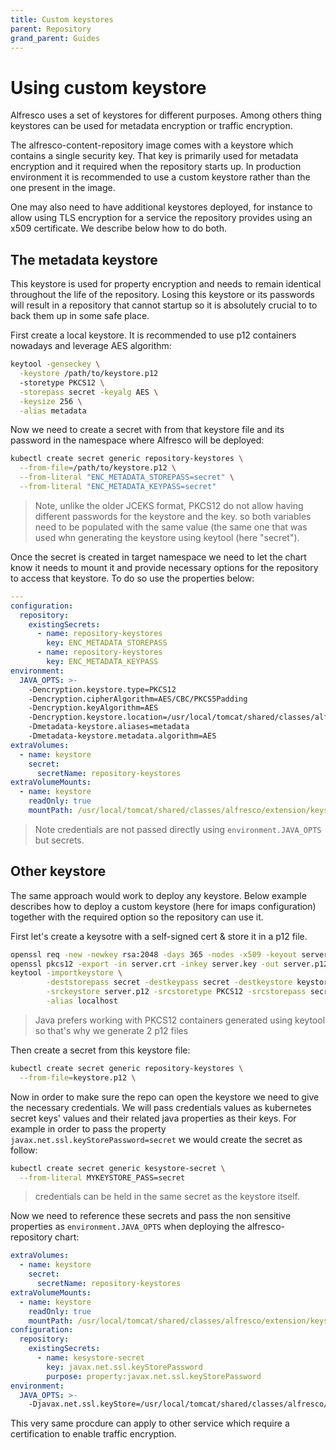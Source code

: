 ```yaml
---
title: Custom keystores
parent: Repository
grand_parent: Guides
---
```


# Using custom keystore

Alfresco uses a set of keystores for different purposes. Among others thing
keystores can be used for metadata encryption or traffic encryption.

The alfresco-content-repository image comes with a keystore which contains a
single security key. That key is primarily used for metadata encryption and it
required when the repository starts up. In production environment it is
recommended to use a custom keystore rather than the one present in the image.

One may also need to have additional keystores deployed, for instance to allow
using TLS encryption for a service the repository provides using an x509
certificate. We describe below how to do both.

## The metadata keystore

This keystore is used for property encryption and needs to remain identical
throughout the life of the repository. Losing this keystore or its passwords
will result in a repository that cannot startup so it is absolutely crucial to
to back them up in some safe place.

First create a local keystore. It is recommended to use p12 containers nowadays
and leverage AES algorithm:

```bash
keytool -genseckey \
  -keystore /path/to/keystore.p12
  -storetype PKCS12 \
  -storepass secret -keyalg AES \
  -keysize 256 \
  -alias metadata
```

Now we need to create a secret with from that keystore file and its password in
the namespace where Alfresco will be deployed:

```bash
kubectl create secret generic repository-keystores \
  --from-file=/path/to/keystore.p12 \
  --from-literal "ENC_METADATA_STOREPASS=secret" \
  --from-literal "ENC_METADATA_KEYPASS=secret"
```

> Note, unlike the older JCEKS format, PKCS12 do not allow having different
> passwords for the keystore and the key. so both variables need to be
> populated with the same value (the same one that was used whn generating the
> keystore using keytool (here "secret").

Once the secret is created in target namespace we need to let the chart know it
needs to mount it and provide necessary options for the repository to access
that keystore. To do so use the properties below:

```yaml
---
configuration:
  repository:
    existingSecrets:
      - name: repository-keystores
        key: ENC_METADATA_STOREPASS
      - name: repository-keystores
        key: ENC_METADATA_KEYPASS
environment:
  JAVA_OPTS: >-
    -Dencryption.keystore.type=PKCS12
    -Dencryption.cipherAlgorithm=AES/CBC/PKCS5Padding
    -Dencryption.keyAlgorithm=AES
    -Dencryption.keystore.location=/usr/local/tomcat/shared/classes/alfresco/extension/keystore/keystore.p12
    -Dmetadata-keystore.aliases=metadata
    -Dmetadata-keystore.metadata.algorithm=AES
extraVolumes:
  - name: keystore
    secret:
      secretName: repository-keystores
extraVolumeMounts:
  - name: keystore
    readOnly: true
    mountPath: /usr/local/tomcat/shared/classes/alfresco/extension/keystore
```

> Note credentials are not passed directly using `environment.JAVA_OPTS` but
> secrets.

## Other keystore

The same approach would work to deploy any keystore. Below example describes how
to deploy a custom keystore (here for imaps configuration) together with the
required option so the repository can use it.

First let's create a keysotre with a self-signed cert & store it in a p12 file.

```bash
openssl req -new -newkey rsa:2048 -days 365 -nodes -x509 -keyout server.key -out server.crt
openssl pkcs12 -export -in server.crt -inkey server.key -out server.p12 -name localhost
keytool -importkeystore \
        -deststorepass secret -destkeypass secret -destkeystore keystore.p12 -deststoretype PKCS12 \
        -srckeystore server.p12 -srcstoretype PKCS12 -srcstorepass secret \
        -alias localhost
```

> Java prefers working with PKCS12 containers generated using keytool so that's
> why we generate 2 p12 files

Then create a secret from this keystore file:

```bash
kubectl create secret generic repository-keystores \
  --from-file=keystore.p12 \
```

Now in order to make sure the repo can open the keystore we need to give the
necessary credentials. We will pass credentials values as kubernetes secret
keys' values and their related java properties as their keys. For example in
order to pass the property `javax.net.ssl.keyStorePassword=secret` we would
create the secret as follow:

```bash
kubectl create secret generic kesystore-secret \
  --from-literal MYKEYSTORE_PASS=secret
```

> credentials can be held in the same secret as the keystore itself.

Now we need to reference these secrets and pass the non sensitive properties
as `environment.JAVA_OPTS` when deploying the alfresco-repository chart:

```yaml
extraVolumes:
  - name: keystore
    secret:
      secretName: repository-keystores
extraVolumeMounts:
  - name: keystore
    readOnly: true
    mountPath: /usr/local/tomcat/shared/classes/alfresco/extension/keystore
configuration:
  repository:
    existingSecrets:
      - name: kesystore-secret
        key: javax.net.ssl.keyStorePassword
        purpose: property:javax.net.ssl.keyStorePassword
environment:
  JAVA_OPTS: >-
    -Djavax.net.ssl.keyStore=/usr/local/tomcat/shared/classes/alfresco/extension/keystore/keystore.p12
```

This very same procdure can apply to other service which require a
certification to enable traffic encryption.
